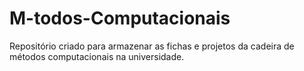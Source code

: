 # M-todos-Computacionais
Repositório criado para armazenar as fichas e projetos da cadeira de métodos computacionais na universidade. 
